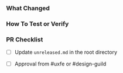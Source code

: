 <!-- Give your PR a recognizable title. For example: "FE-123: Ticket Title" or "Resolve Issue #123: Description" -->

### What Changed
<!-- What changes does this PR propose?  -->

### How To Test or Verify
<!--
Describe any steps that may help reviewers verify changes.
Anything beyond basic unit testing, such as assistive tech usage, or special interactions. 
-->

### PR Checklist

- [ ] Update `unreleased.md` in the root directory
<!--
Outline any changes to the development worflow, component APIs, component behavior. If this does not affect a published packages, you can ignore.
-->
- [ ] Approval from #uxfe or #design-guild
<!--
Provide screenshots or [screen recordings](https://getkap.co/) and request a review from.
Ignore if this does not contain and visual component changes
-->
